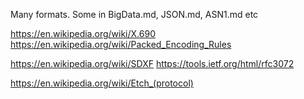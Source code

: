 

Many formats.
Some in BigData.md, JSON.md, ASN1.md etc

https://en.wikipedia.org/wiki/X.690
https://en.wikipedia.org/wiki/Packed_Encoding_Rules

https://en.wikipedia.org/wiki/SDXF
https://tools.ietf.org/html/rfc3072

https://en.wikipedia.org/wiki/Etch_(protocol)

<!-- vim: set autoindent expandtab sw=4 syntax=markdown: -->

